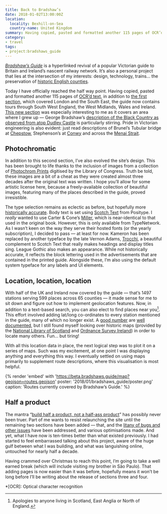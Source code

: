 ```yaml
---
title: Back to Bradshaw’s
date: 2018-01-02T13:00:00Z
location:
  locality: Bexhill-on-Sea
  country-name: United Kingdom
summary: Having copied, pasted and formatted another 115 pages of OCR’d text, <cite>Bradshaw’s Guide</cite> now contains tours throughout South West England, the West Midlands, Wales and Ireland.
category:
- travel
tags:
- project:bradshaws_guide
---
```

[<cite>Bradshaw’s Guide</cite>][1] is a hyperlinked revival of a popular Victorian guide to Britain and Ireland’s nascent railway network. It’s also a personal project that lies at the intersection of my interests: design, technology, trains… the preservation of [historic English counties][2].

Today I have officially reached the half way point. Having copied, pasted and formatted another 115 pages of [OCR’d text][3], in addition to [the first section][4], which covered London and the South East, the guide now contains tours through South West England, the West Midlands, Wales and Ireland. [This new section][5] was especially interesting to me as it covers an area where I grew up — George Bradshaw’s [description of the Black Country as observed from atop Dudley Castle][6] is particularly stirring. Pride in Victorian engineering is also evident: just read descriptions of Brunel’s Tubular bridge at [Chepstow][7], Stephenson’s at [Conwy][8] and across the [Menai Strait][9].

## Photochromatic

In addition to this second section, I’ve also evolved the site’s design. This has been brought to life thanks to the inclusion of images from a collection of [Photochrom Prints][10] digitised by the Library of Congress. Truth be told, these images are a bit of a cheat as they were created almost three decades after the original text was written. I hope you’ll allow for some artistic license here, because a freely-available collection of beautiful images, featuring many of the places described in the guide, proved irresistible.

The type selection remains as eclectic as before, but hopefully more [historically accurate][11]. Body text is set using [Scotch Text][12] from Positype. I *really* wanted to use Carter & Cone’s [Miller][13], which is near-identical to that used in the original book. However, this is only available from TypeNetwork. As I wasn’t keen on the way they serve their hosted fonts (or the yearly subscription), I decided to pass — at least for now. Kameron has been replaced by another typeface by the late Vernon Adams, [Trocchi][14], a beautiful complement to Scotch Text that really makes headings and display titles sing. League Gothic also makes an appearance. While not historically accurate, it reflects the block lettering used in the advertisements that are contained in the printed guide. Alongside these, I’m also using the default system typeface for any labels and UI elements.

## Location, location, location

With half of the UK and Ireland now covered by the guide — that’s 1497 stations serving 599 places across 65 counties — it made sense for me to sit down and figure out how to implement geolocation features. Now, in addition to a text-based search, you can also elect to find places near you[^1]. This effort involved adding lat/long co-ordinates to every station mentioned in the guide, many of which no longer exist. A [good number][15] are [well documented][16], but I still found myself looking over historic maps (provided by the [National Library of Scotland][17] and [Ordnance Survey Ireland][18]) in order to locate many others. Fun… but tiring!

With all this location data in place, the next logical step was to plot it on a series of maps. Such was my excitement, at one point I was displaying anything and everything this way. I eventually settled on using maps primarily to supplement route descriptions, where this visualisation is most helpful.

{% render 'embed' with 'https://beta.bradshaws.guide/map?geojson=routes.geojson'
  poster: '2018/01/bradshaws_guide/poster.png'
  caption: 'Routes currently covered by Bradshaw’s Guide.'
%}

## Half a product

The mantra “[build half a product, not a half-ass product][19]” has possibly never been truer. Part of me wants to resist relaunching the site until the remaining two sections have been added — that, and the [litany of bugs and other issues][20] have been addressed, and various optimisations made. And yet, what I have now is ten-times better than what existed previously. I had started to feel embarrassed talking about this project, aware of the huge gulf between what I was building, and what was languishing online, untouched for nearly half a decade.

Having crammed over Christmas to reach this point, I’m going to take a well earned break (which will include visiting my brother in São Paulo). That adding pages is now easier than it was before, hopefully means it won’t be long before I’ll be writing about the release of sections three and four.

[^1]: Apologies to anyone living in Scotland, East Anglia or North of England.

[1]: https://bradshaws.guide
[2]: /2009/06/historic_counties_and_psychoville
[3]: https://catalog.hathitrust.org/Record/000075905
[4]: https://bradshaws.guide/routes/section:1
[5]: https://bradshaws.guide/routes/section:2
[6]: https://bradshaws.guide/places/england/worcestershire/dudley
[7]: https://bradshaws.guide/places/england/monmouthshire/chepstow
[8]: https://bradshaws.guide/places/wales/carnarvonshire/conway
[9]: https://bradshaws.guide/places/wales/carnarvonshire/menai-bridge
[10]: https://www.loc.gov/collections/photochrom-prints/about-this-collection
[11]: https://en.wikipedia.org/wiki/Scotch_Roman
[12]: https://www.myfonts.com/fonts/positype/scotch/
[13]: https://store.typenetwork.com/foundry/cartercone/series/miller
[14]: https://www.fontsquirrel.com/fonts/trocchi
[15]: https://en.wikipedia.org/wiki/Category:Disused_railway_stations_in_the_United_Kingdom
[16]: http://www.disused-stations.org.uk
[17]: https://maps.nls.uk
[18]: https://map.geohive.ie
[19]: https://basecamp.com/books/Getting%20Real.pdf
[20]: https://github.com/bradshawsguide/website/issues

*[OCR]: Optical character recognition
